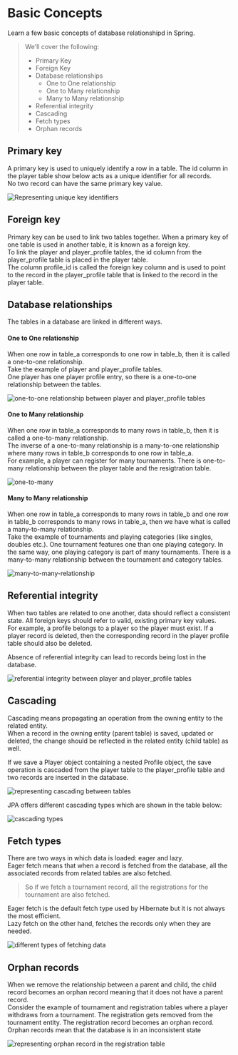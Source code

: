 # Basic Concepts

Learn a few basic concepts of database relationshipd in Spring.

> We'll cover the following:
>
> - Primary Key
> - Foreign Key
> - Database relationships
>   - One to One relationship
>   - One to Many relationship
>   - Many to Many relationship
> - Referential integrity
> - Cascading
> - Fetch types
> - Orphan records

## Primary key

A primary key is used to uniquely identify a row in a table. The id column in the player table show below acts as a unique identifier for all records.  
 No two record can have the same primary key value.

![Representing unique key identifiers](./images/1-1-representing-unique-key-identifiers.png)

## Foreign key

Primary key can be used to link two tables together. When a primary key of one table is used in another table, it is known as a foreign key.  
 To link the player and player_profile tables, the id column from the player_profile table is placed in the player table.  
 The column profile_id is called the foreign key column and is used to point to the record in the player_profile table that is linked to the record in the player table.

## Database relationships

The tables in a database are linked in different ways.

#### One to One relationship

When one row in table_a corresponds to one row in table_b, then it is called a one-to-one relationship.  
 Take the example of player and player_profile tables.  
 One player has one player profile entry, so there is a one-to-one relationship between the tables.

![one-to-one relationship between player and player_profile tables](./images/1-2-one-to-one-relationship-between-player-and-player-profile-tables.png)

#### One to Many relationship

When one row in table_a corresponds to many rows in table_b, then it is called a one-to-many relationship.  
 The inverse of a one-to-many relationship is a many-to-one relationship where many rows in table_b corresponds to one row in table_a.  
 For example, a player can register for many tournaments. There is one-to-many relationship between the player table and the resigtration table.

![one-to-many](./images/1-3-one-to-many-realationship.pngs)

#### Many to Many relationship

When one row in table_a corresponds to many rows in table_b and one row in table_b corresponds to many rows in table_a, then we have what is called a many-to-many relationship.  
 Take the example of tournaments and playing categories (like singles, doubles etc.). One tournament features one than one playing category. In the same way, one playing category is part of many tournaments. There is a many-to-many relationship between the tournament and category tables.

![many-to-many-relationship](./images/1-4-many-to-many-relationship.png)

## Referential integrity

When two tables are related to one another, data should reflect a consistent state. All foreign keys should refer to valid, existing primary key values.  
 For example, a profile belongs to a player so the player must exist. If a player record is deleted, then the corresponding record in the player profile table should also be deleted.

Absence of referential integrity can lead to records being lost in the database.

![referential integrity between player and player_profile tables](./images/1-5-referential-integrity-between-player-and-player-profile-tables.png)

## Cascading

Cascading means propagating an operation from the owning entity to the related entity.  
 When a record in the owning entity (parent table) is saved, updated or deleted, the change should be reflected in the related entity (child table) as well.

If we save a Player object containing a nested Profile object, the save operation is cascaded from the player table to the player_profile table and two records are inserted in the database.

![representing cascading between tables](./images/1-6-representing-cascading-between-tables.png)

JPA offers different cascading types which are shown in the table below:

![cascading types](./images/1-7-cascading-types.png)

## Fetch types

There are two ways in which data is loaded: eager and lazy.  
 Eager fetch means that when a record is fetched from the database, all the associated records from related tables are also fetched.

> So if we fetch a tournament record, all the registrations for the tournament are also fetched.

Eager fetch is the default fetch type used by Hibernate but it is not always the most efficient.  
Lazy fetch on the other hand, fetches the records only when they are needed.

![different types of fetching data](./images/1-8-different-types-of-fetching-data.png)

## Orphan records

When we remove the relationship between a parent and child, the child record becomes an orphan record meaning that it does not have a parent record.  
 Consider the example of tournament and registration tables where a player withdraws from a tournament. The registration gets removed from the tournament entity. The registration record becomes an orphan record. Orphan records mean that the database is in an inconsistent state

![representing orphan record in the registration table](./images/1-9-representing-orphan-record-in-the-registration-table.png)

